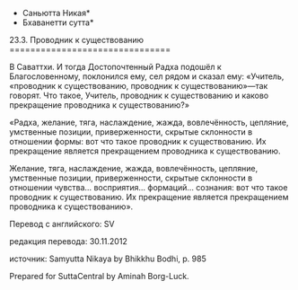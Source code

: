 * Саньютта Никая*
* Бхаванетти сутта*

23\.3\. Проводник к существованию
\=\=\=\=\=\=\=\=\=\=\=\=\=\=\=\=\=\=\=\=\=\=\=\=\=\=\=\=\=\=\=

В Саваттхи\. И тогда Достопочтенный Радха подошёл к Благословенному, поклонился ему, сел рядом и сказал ему: «Учитель, «проводник к существованию, проводник к существованию»—так говорят\. Что такое, Учитель, проводник к существованию и каково прекращение проводника к существованию?»

«Радха, желание, тяга, наслаждение, жажда, вовлечённость, цепляние, умственные позиции, приверженности, скрытые склонности в отношении формы: вот что такое проводник к существованию\. Их прекращение является прекращением проводника к существованию\.

Желание, тяга, наслаждение, жажда, вовлечённость, цепляние, умственные позиции, приверженности, скрытые склонности в отношении чувства… восприятия… формаций… сознания: вот что такое проводник к существованию\. Их прекращение является прекращением проводника к существованию»\.

Перевод с английского: SV

редакция перевода: 30\.11\.2012

источник: Samyutta Nikaya by Bhikkhu Bodhi, p\. 985

Prepared for SuttaCentral by Aminah Borg\-Luck\.